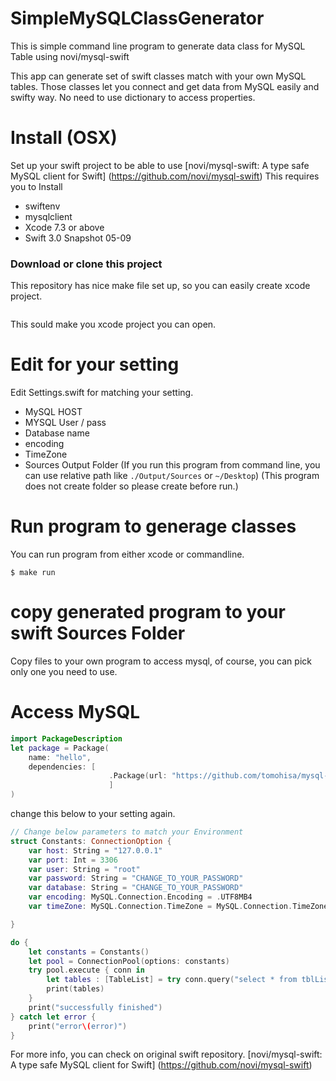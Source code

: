 # SimpleMySQLClassGenerator
This is simple command line program to generate data class for MySQL Table using novi/mysql-swift

This app can generate set of swift classes match with your own MySQL tables. Those classes let you connect and get data from MySQL easily and swifty way. No need to use dictionary to access properties.

# Install (OSX)

Set up your swift project to be able to use [novi/mysql-swift: A type safe MySQL client for Swift] (https://github.com/novi/mysql-swift)
This requires you to Install
- swiftenv 
- mysqlclient
- Xcode 7.3 or above
- Swift 3.0 Snapshot 05-09
 
### Download or clone this project

This repository has nice make file set up, so you can easily create xcode project.

``` $ make xcode 
```

This sould make you xcode project you can open.

# Edit for your setting

Edit Settings.swift for matching your setting. 
- MySQL HOST
- MYSQL User / pass
- Database name
- encoding
- TimeZone
- Sources Output Folder 
(If you run this program from command line, you can use relative path like `./Output/Sources` or `~/Desktop`)
(This program does not create folder so please create before run.)

# Run program to generage classes
You can run program from either xcode or commandline.
```
$ make run
```

# copy generated program to your swift Sources Folder
Copy files to your own program to access mysql, of course, you can pick only one you need to use.

# Access MySQL
```Package.swift
import PackageDescription
let package = Package(
    name: "hello",
    dependencies: [
                      .Package(url: "https://github.com/tomohisa/mysql-swift.git", majorVersion: 0, minor: 2),
                      ]
)
```

change this below to your setting again.
```main.swift
// Change below parameters to match your Environment
struct Constants: ConnectionOption {
    var host: String = "127.0.0.1"
    var port: Int = 3306
    var user: String = "root"
    var password: String = "CHANGE_TO_YOUR_PASSWORD"
    var database: String = "CHANGE_TO_YOUR_PASSWORD"
    var encoding: MySQL.Connection.Encoding = .UTF8MB4
    var timeZone: MySQL.Connection.TimeZone = MySQL.Connection.TimeZone(GMTOffset: 60 * 60 * 9) // JST

}

do {
    let constants = Constants()
    let pool = ConnectionPool(options: constants)
    try pool.execute { conn in
        let tables : [TableList] = try conn.query("select * from tblList")
        print(tables)
    }
    print("successfully finished")
} catch let error {
    print("error\(error)")
}
```

For more info, you can check on original swift repository.
[novi/mysql-swift: A type safe MySQL client for Swift] (https://github.com/novi/mysql-swift)

